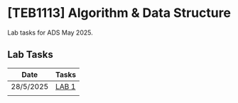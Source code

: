 # **[TEB1113]** Algorithm & Data Structure

Lab tasks for ADS May 2025.

## Lab Tasks

| Date      | Tasks                           |
| --------- | ------------------------------- |
| 28/5/2025 | [LAB 1](./22011705_amir_L1.cpp) |
|           |                                 |
